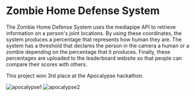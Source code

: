 # Zombie Home Defense System
The Zombie Home Defense System uses the mediapipe API to retrieve information on a person's joint locations. By using these coordinates, the system produces a percentage that represents how human they are. The system has a threshold that declares the person in the camera a human or a zombie depending on the percentage that it produces. Finally, these percentages are uploaded to the leaderboard website so that people can compare their scores with others. 

This project won 3rd place at the Apocalypse hackathon.


![apocalypse1](https://github.com/ryan11yuan/3rd-Place-Zombie-Home-Defense-System/assets/105021269/5a173c78-c55d-4b2e-97c3-566287793523)
![apocalypse2](https://github.com/ryan11yuan/3rd-Place-Zombie-Home-Defense-System/assets/105021269/396e88dc-85e7-4828-b441-289cb9b0a39e)
